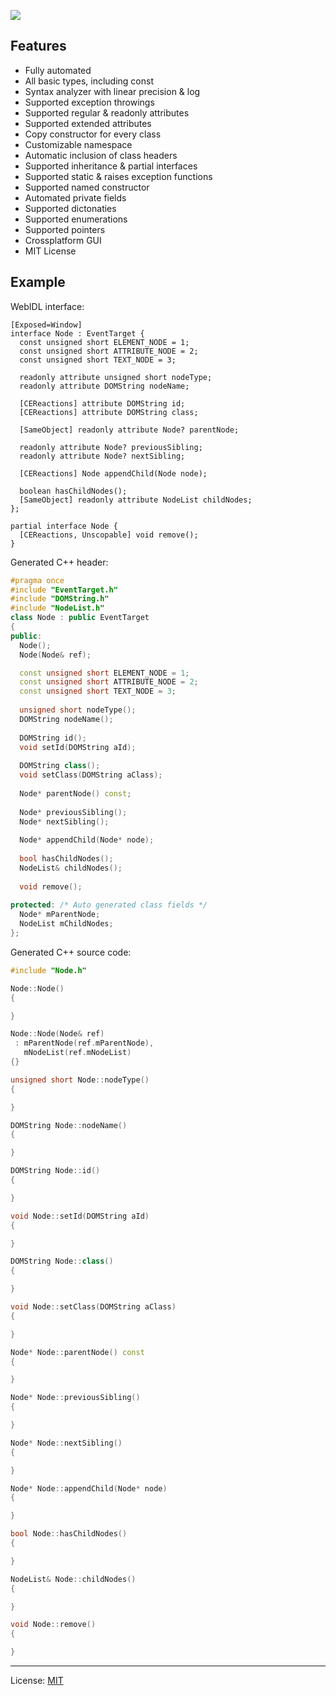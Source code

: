 ![](https://habrastorage.org/webt/xd/9i/b0/xd9ib0wryw4bq1jp20lruqz4rfq.png)
## Features
- Fully automated
- All basic types, including const
- Syntax analyzer with linear precision & log
- Supported exception throwings
- Supported regular & readonly attributes
- Supported extended attributes
- Copy constructor for every class
- Customizable namespace
- Automatic inclusion of class headers
- Supported inheritance & partial interfaces
- Supported static & raises exception functions
- Supported named constructor
- Automated private fields
- Supported dictonaties
- Supported enumerations
- Supported pointers
- Crossplatform GUI
- MIT License
## Example
WebIDL interface:
```webidl
[Exposed=Window]
interface Node : EventTarget {
  const unsigned short ELEMENT_NODE = 1;
  const unsigned short ATTRIBUTE_NODE = 2;
  const unsigned short TEXT_NODE = 3;
  
  readonly attribute unsigned short nodeType;
  readonly attribute DOMString nodeName;
  
  [CEReactions] attribute DOMString id;
  [CEReactions] attribute DOMString class;
  
  [SameObject] readonly attribute Node? parentNode;
  
  readonly attribute Node? previousSibling;
  readonly attribute Node? nextSibling;
  
  [CEReactions] Node appendChild(Node node);
  
  boolean hasChildNodes();
  [SameObject] readonly attribute NodeList childNodes;
};

partial interface Node {
  [CEReactions, Unscopable] void remove();
}
```
Generated C++ header:
```c++
#pragma once
#include "EventTarget.h"
#include "DOMString.h"
#include "NodeList.h"
class Node : public EventTarget
{
public:
  Node();
  Node(Node& ref);

  const unsigned short ELEMENT_NODE = 1;
  const unsigned short ATTRIBUTE_NODE = 2;
  const unsigned short TEXT_NODE = 3;
  
  unsigned short nodeType();
  DOMString nodeName();
  
  DOMString id();
  void setId(DOMString aId);
  
  DOMString class();
  void setClass(DOMString aClass);
  
  Node* parentNode() const;
  
  Node* previousSibling();
  Node* nextSibling();
  
  Node* appendChild(Node* node);
  
  bool hasChildNodes();
  NodeList& childNodes();
  
  void remove();
  
protected: /* Auto generated class fields */
  Node* mParentNode;
  NodeList mChildNodes;
};
```
Generated C++ source code:
```c++
#include "Node.h"

Node::Node()
{

}

Node::Node(Node& ref)
 : mParentNode(ref.mParentNode),
   mNodeList(ref.mNodeList)
{}

unsigned short Node::nodeType()
{

}

DOMString Node::nodeName()
{

}

DOMString Node::id()
{

}

void Node::setId(DOMString aId)
{

}

DOMString Node::class()
{

}

void Node::setClass(DOMString aClass)
{

}

Node* Node::parentNode() const
{

}

Node* Node::previousSibling()
{

}

Node* Node::nextSibling()
{

}

Node* Node::appendChild(Node* node)
{

}

bool Node::hasChildNodes()
{

}

NodeList& Node::childNodes()
{

}

void Node::remove()
{

}
```
***
License: [MIT](https://github.com/FlightBlaze/NewtooWebInterfaceMapper/blob/master/LICENSE)
